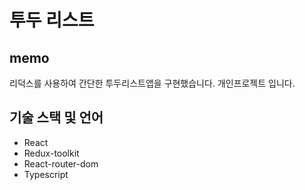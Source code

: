 # 투두 리스트
## memo
리덕스를 사용하여 간단한 투두리스트앱을 구현했습니다. 개인프로젝트 입니다.

## 기술 스택 및 언어
* React
* Redux-toolkit
* React-router-dom
* Typescript
